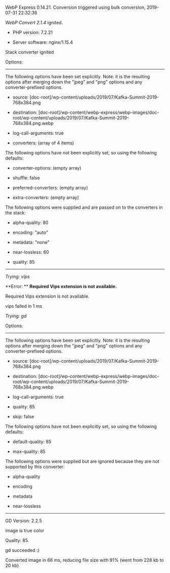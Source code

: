 WebP Express 0.14.21. Conversion triggered using bulk conversion, 2019-07-31 22:32:36

*WebP Convert 2.1.4*  ignited.
- PHP version: 7.2.21
- Server software: nginx/1.15.4

Stack converter ignited

Options:
------------
The following options have been set explicitly. Note: it is the resulting options after merging down the "jpeg" and "png" options and any converter-prefixed options.
- source: [doc-root]/wp-content/uploads/2019/07/Kafka-Summit-2019-768x384.png
- destination: [doc-root]/wp-content/webp-express/webp-images/doc-root/wp-content/uploads/2019/07/Kafka-Summit-2019-768x384.png.webp
- log-call-arguments: true
- converters: (array of 4 items)

The following options have not been explicitly set, so using the following defaults:
- converter-options: (empty array)
- shuffle: false
- preferred-converters: (empty array)
- extra-converters: (empty array)

The following options were supplied and are passed on to the converters in the stack:
- alpha-quality: 80
- encoding: "auto"
- metadata: "none"
- near-lossless: 60
- quality: 85
------------


*Trying: vips* 

**Error: ** **Required Vips extension is not available.** 
Required Vips extension is not available.
vips failed in 1 ms

*Trying: gd* 

Options:
------------
The following options have been set explicitly. Note: it is the resulting options after merging down the "jpeg" and "png" options and any converter-prefixed options.
- source: [doc-root]/wp-content/uploads/2019/07/Kafka-Summit-2019-768x384.png
- destination: [doc-root]/wp-content/webp-express/webp-images/doc-root/wp-content/uploads/2019/07/Kafka-Summit-2019-768x384.png.webp
- log-call-arguments: true
- quality: 85
- skip: false

The following options have not been explicitly set, so using the following defaults:
- default-quality: 85
- max-quality: 85

The following options were supplied but are ignored because they are not supported by this converter:
- alpha-quality
- encoding
- metadata
- near-lossless
------------

GD Version: 2.2.5
image is true color
Quality: 85. 
gd succeeded :)

Converted image in 66 ms, reducing file size with 91% (went from 228 kb to 20 kb)
